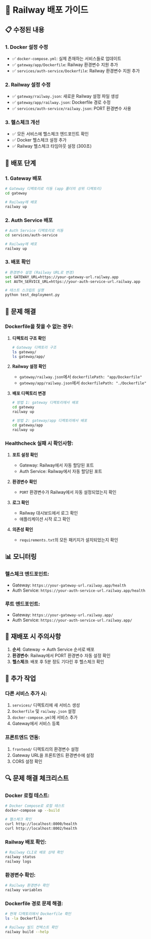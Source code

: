 # 🚀 Railway 배포 가이드

## 📋 수정된 내용

### 1. **Docker 설정 수정**
- ✅ `docker-compose.yml`: 실제 존재하는 서비스들로 업데이트
- ✅ `gateway/app/Dockerfile`: Railway 환경변수 지원 추가
- ✅ `services/auth-service/Dockerfile`: Railway 환경변수 지원 추가

### 2. **Railway 설정 수정**
- ✅ `gateway/railway.json`: 새로운 Railway 설정 파일 생성
- ✅ `gateway/app/railway.json`: Dockerfile 경로 수정
- ✅ `services/auth-service/railway.json`: PORT 환경변수 사용

### 3. **헬스체크 개선**
- ✅ 모든 서비스에 헬스체크 엔드포인트 확인
- ✅ Docker 헬스체크 설정 추가
- ✅ Railway 헬스체크 타임아웃 설정 (300초)

## 🔧 배포 단계

### 1. **Gateway 배포**
```bash
# Gateway 디렉토리로 이동 (app 폴더의 상위 디렉토리)
cd gateway

# Railway에 배포
railway up
```

### 2. **Auth Service 배포**
```bash
# Auth Service 디렉토리로 이동
cd services/auth-service

# Railway에 배포
railway up
```

### 3. **배포 확인**
```bash
# 환경변수 설정 (Railway URL로 변경)
set GATEWAY_URL=https://your-gateway-url.railway.app
set AUTH_SERVICE_URL=https://your-auth-service-url.railway.app

# 테스트 스크립트 실행
python test_deployment.py
```

## 🐛 문제 해결

### Dockerfile을 찾을 수 없는 경우:

1. **디렉토리 구조 확인**
   ```bash
   # Gateway 디렉토리 구조
   ls gateway/
   ls gateway/app/
   ```

2. **Railway 설정 확인**
   - `gateway/railway.json`에서 `dockerfilePath: "app/Dockerfile"`
   - `gateway/app/railway.json`에서 `dockerfilePath: "./Dockerfile"`

3. **배포 디렉토리 변경**
   ```bash
   # 방법 1: gateway 디렉토리에서 배포
   cd gateway
   railway up
   
   # 방법 2: gateway/app 디렉토리에서 배포
   cd gateway/app
   railway up
   ```

### Healthcheck 실패 시 확인사항:

1. **포트 설정 확인**
   - Gateway: Railway에서 자동 할당된 포트
   - Auth Service: Railway에서 자동 할당된 포트

2. **환경변수 확인**
   - `PORT` 환경변수가 Railway에서 자동 설정되었는지 확인

3. **로그 확인**
   - Railway 대시보드에서 로그 확인
   - 애플리케이션 시작 로그 확인

4. **의존성 확인**
   - `requirements.txt`의 모든 패키지가 설치되었는지 확인

## 📊 모니터링

### 헬스체크 엔드포인트:
- Gateway: `https://your-gateway-url.railway.app/health`
- Auth Service: `https://your-auth-service-url.railway.app/health`

### 루트 엔드포인트:
- Gateway: `https://your-gateway-url.railway.app/`
- Auth Service: `https://your-auth-service-url.railway.app/`

## 🔄 재배포 시 주의사항

1. **순서**: Gateway → Auth Service 순서로 배포
2. **환경변수**: Railway에서 PORT 환경변수 자동 설정 확인
3. **헬스체크**: 배포 후 5분 정도 기다린 후 헬스체크 확인

## 📝 추가 작업

### 다른 서비스 추가 시:
1. `services/` 디렉토리에 새 서비스 생성
2. `Dockerfile` 및 `railway.json` 설정
3. `docker-compose.yml`에 서비스 추가
4. Gateway에서 서비스 등록

### 프론트엔드 연동:
1. `frontend/` 디렉토리의 환경변수 설정
2. Gateway URL을 프론트엔드 환경변수에 설정
3. CORS 설정 확인

## 🔍 문제 해결 체크리스트

### Docker 로컬 테스트:
```bash
# Docker Compose로 로컬 테스트
docker-compose up --build

# 헬스체크 확인
curl http://localhost:8000/health
curl http://localhost:8002/health
```

### Railway 배포 확인:
```bash
# Railway CLI로 배포 상태 확인
railway status
railway logs
```

### 환경변수 확인:
```bash
# Railway 환경변수 확인
railway variables
```

### Dockerfile 경로 문제 해결:
```bash
# 현재 디렉토리에서 Dockerfile 확인
ls -la Dockerfile

# Railway 빌드 컨텍스트 확인
railway build --help
``` 